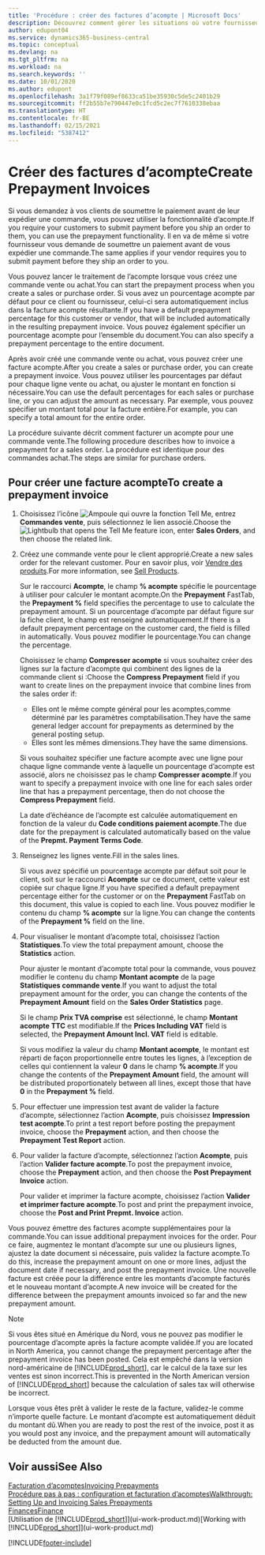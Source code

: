 ```yaml
---
title: 'Procédure : créer des factures d’acompte | Microsoft Docs'
description: Découvrez comment gérer les situations où votre fournisseur ou vous-même exigez un acompte.
author: edupont04
ms.service: dynamics365-business-central
ms.topic: conceptual
ms.devlang: na
ms.tgt_pltfrm: na
ms.workload: na
ms.search.keywords: ''
ms.date: 10/01/2020
ms.author: edupont
ms.openlocfilehash: 3a1f79f089ef8633ca51be35930c5de5c2401b29
ms.sourcegitcommit: ff2b55b7e790447e0c1fcd5c2ec7f7610338ebaa
ms.translationtype: HT
ms.contentlocale: fr-BE
ms.lasthandoff: 02/15/2021
ms.locfileid: "5387412"
---
```

# <a name="create-prepayment-invoices"></a><span data-ttu-id="a0527-103">Créer des factures d’acompte</span><span class="sxs-lookup"><span data-stu-id="a0527-103">Create Prepayment Invoices</span></span>

<span data-ttu-id="a0527-104">Si vous demandez à vos clients de soumettre le paiement avant de leur expédier une commande, vous pouvez utiliser la fonctionnalité d’acompte.</span><span class="sxs-lookup"><span data-stu-id="a0527-104">If you require your customers to submit payment before you ship an order to them, you can use the prepayment functionality.</span></span> <span data-ttu-id="a0527-105">Il en va de même si votre fournisseur vous demande de soumettre un paiement avant de vous expédier une commande.</span><span class="sxs-lookup"><span data-stu-id="a0527-105">The same applies if your vendor requires you to submit payment before they ship an order to you.</span></span>  

<span data-ttu-id="a0527-106">Vous pouvez lancer le traitement de l’acompte lorsque vous créez une commande vente ou achat.</span><span class="sxs-lookup"><span data-stu-id="a0527-106">You can start the prepayment process when you create a sales or purchase order.</span></span> <span data-ttu-id="a0527-107">Si vous avez un pourcentage acompte par défaut pour ce client ou fournisseur, celui-ci sera automatiquement inclus dans la facture acompte résultante.</span><span class="sxs-lookup"><span data-stu-id="a0527-107">If you have a default prepayment percentage for this customer or vendor, that will be included automatically in the resulting prepayment invoice.</span></span> <span data-ttu-id="a0527-108">Vous pouvez également spécifier un pourcentage acompte pour l’ensemble du document.</span><span class="sxs-lookup"><span data-stu-id="a0527-108">You can also specify a prepayment percentage to the entire document.</span></span>

<span data-ttu-id="a0527-109">Après avoir créé une commande vente ou achat, vous pouvez créer une facture acompte.</span><span class="sxs-lookup"><span data-stu-id="a0527-109">After you create a sales or purchase order, you can create a prepayment invoice.</span></span> <span data-ttu-id="a0527-110">Vous pouvez utiliser les pourcentages par défaut pour chaque ligne vente ou achat, ou ajuster le montant en fonction si nécessaire.</span><span class="sxs-lookup"><span data-stu-id="a0527-110">You can use the default percentages for each sales or purchase line, or you can adjust the amount as necessary.</span></span> <span data-ttu-id="a0527-111">Par exemple, vous pouvez spécifier un montant total pour la facture entière.</span><span class="sxs-lookup"><span data-stu-id="a0527-111">For example, you can specify a total amount for the entire order.</span></span>  

<span data-ttu-id="a0527-112">La procédure suivante décrit comment facturer un acompte pour une commande vente.</span><span class="sxs-lookup"><span data-stu-id="a0527-112">The following procedure describes how to invoice a prepayment for a sales order.</span></span> <span data-ttu-id="a0527-113">La procédure est identique pour des commandes achat.</span><span class="sxs-lookup"><span data-stu-id="a0527-113">The steps are similar for purchase orders.</span></span>  

## <a name="to-create-a-prepayment-invoice"></a><span data-ttu-id="a0527-114">Pour créer une facture acompte</span><span class="sxs-lookup"><span data-stu-id="a0527-114">To create a prepayment invoice</span></span>

1. <span data-ttu-id="a0527-115">Choisissez l’icône ![Ampoule qui ouvre la fonction Tell Me](media/ui-search/search_small.png "Dites-moi ce que vous voulez faire"), entrez **Commandes vente**, puis sélectionnez le lien associé.</span><span class="sxs-lookup"><span data-stu-id="a0527-115">Choose the ![Lightbulb that opens the Tell Me feature](media/ui-search/search_small.png "Tell me what you want to do") icon, enter **Sales Orders**, and then choose the related link.</span></span>  
2. <span data-ttu-id="a0527-116">Créez une commande vente pour le client approprié.</span><span class="sxs-lookup"><span data-stu-id="a0527-116">Create a new sales order for the relevant customer.</span></span> <span data-ttu-id="a0527-117">Pour en savoir plus, voir [Vendre des produits](sales-how-sell-products.md).</span><span class="sxs-lookup"><span data-stu-id="a0527-117">For more information, see [Sell Products](sales-how-sell-products.md).</span></span>  

    <span data-ttu-id="a0527-118">Sur le raccourci **Acompte**, le champ **% acompte** spécifie le pourcentage à utiliser pour calculer le montant acompte.</span><span class="sxs-lookup"><span data-stu-id="a0527-118">On the **Prepayment** FastTab, the **Prepayment %** field specifies the percentage to use to calculate the prepayment amount.</span></span> <span data-ttu-id="a0527-119">Si un pourcentage d’acompte par défaut figure sur la fiche client, le champ est renseigné automatiquement.</span><span class="sxs-lookup"><span data-stu-id="a0527-119">If there is a default prepayment percentage on the customer card, the field is filled in automatically.</span></span> <span data-ttu-id="a0527-120">Vous pouvez modifier le pourcentage.</span><span class="sxs-lookup"><span data-stu-id="a0527-120">You can change the percentage.</span></span> <!--This percentage is applied to lines where the item on that line does not already specify a prepayment percentage. The prepayment percentage is only copied from the header to lines that do not copy the default prepayment percentage from the item.-->  

    <span data-ttu-id="a0527-121">Choisissez le champ **Compresser acompte** si vous souhaitez créer des lignes sur la facture d’acompte qui combinent des lignes de la commande client si :</span><span class="sxs-lookup"><span data-stu-id="a0527-121">Choose the **Compress Prepayment** field if you want to create lines on the prepayment invoice that combine lines from the sales order if:</span></span>  

    - <span data-ttu-id="a0527-122">Elles ont le même compte général pour les acomptes,comme déterminé par les paramètres comptabilisation.</span><span class="sxs-lookup"><span data-stu-id="a0527-122">They have the same general ledger account for prepayments as determined by the general posting setup.</span></span>  
    - <span data-ttu-id="a0527-123">Elles sont les mêmes dimensions.</span><span class="sxs-lookup"><span data-stu-id="a0527-123">They have the same dimensions.</span></span>  

    <span data-ttu-id="a0527-124">Si vous souhaitez spécifier une facture acompte avec une ligne pour chaque ligne commande vente à laquelle un pourcentage d’acompte est associé, alors ne choisissez pas le champ **Compresser acompte**.</span><span class="sxs-lookup"><span data-stu-id="a0527-124">If you want to specify a prepayment invoice with one line for each sales order line that has a prepayment percentage, then do not choose the **Compress Prepayment** field.</span></span>  

    <span data-ttu-id="a0527-125">La date d’échéance de l’acompte est calculée automatiquement en fonction de la valeur du **Code conditions paiement acompte**.</span><span class="sxs-lookup"><span data-stu-id="a0527-125">The due date for the prepayment is calculated automatically based on the value of the **Prepmt. Payment Terms Code**.</span></span>

3. <span data-ttu-id="a0527-126">Renseignez les lignes vente.</span><span class="sxs-lookup"><span data-stu-id="a0527-126">Fill in the sales lines.</span></span>  

    <span data-ttu-id="a0527-127">Si vous avez spécifié un pourcentage acompte par défaut soit pour le client, soit sur le raccourci **Acompte** sur ce document, cette valeur est copiée sur chaque ligne.</span><span class="sxs-lookup"><span data-stu-id="a0527-127">If you have specified a default prepayment percentage either for the customer or on the **Prepayment** FastTab on this document, this value is copied to each line.</span></span> <span data-ttu-id="a0527-128">Vous pouvez modifier le contenu du champ **% acompte** sur la ligne.</span><span class="sxs-lookup"><span data-stu-id="a0527-128">You can change the contents of the **Prepayment %** field on the line.</span></span>  

4. <span data-ttu-id="a0527-129">Pour visualiser le montant d’acompte total, choisissez l’action **Statistiques**.</span><span class="sxs-lookup"><span data-stu-id="a0527-129">To view the total prepayment amount, choose the **Statistics** action.</span></span>

    <span data-ttu-id="a0527-130">Pour ajuster le montant d’acompte total pour la commande, vous pouvez modifier le contenu du champ **Montant acompte** de la page **Statistiques commande vente**.</span><span class="sxs-lookup"><span data-stu-id="a0527-130">If you want to adjust the total prepayment amount for the order, you can change the contents of the **Prepayment Amount** field on the **Sales Order Statistics** page.</span></span>  

    <span data-ttu-id="a0527-131">Si le champ **Prix TVA comprise** est sélectionné, le champ **Montant acompte TTC** est modifiable.</span><span class="sxs-lookup"><span data-stu-id="a0527-131">If the **Prices Including VAT** field is selected, the **Prepayment Amount Incl. VAT** field is editable.</span></span>  

    <span data-ttu-id="a0527-132">Si vous modifiez la valeur du champ **Montant acompte**, le montant est réparti de façon proportionnelle entre toutes les lignes, à l’exception de celles qui contiennent la valeur **0** dans le champ **% acompte**.</span><span class="sxs-lookup"><span data-stu-id="a0527-132">If you change the contents of the **Prepayment Amount** field, the amount will be distributed proportionately between all lines, except those that have **0** in the **Prepayment %** field.</span></span>  

5. <span data-ttu-id="a0527-133">Pour effectuer une impression test avant de valider la facture d’acompte, sélectionnez l’action **Acompte**, puis choisissez **Impression test acompte**.</span><span class="sxs-lookup"><span data-stu-id="a0527-133">To print a test report before posting the prepayment invoice, choose the **Prepayment** action, and then choose the **Prepayment Test Report** action.</span></span>  
6. <span data-ttu-id="a0527-134">Pour valider la facture d’acompte, sélectionnez l’action **Acompte**, puis l’action **Valider facture acompte**.</span><span class="sxs-lookup"><span data-stu-id="a0527-134">To post the prepayment invoice, choose the **Prepayment** action, and then choose the **Post Prepayment Invoice** action.</span></span>  

    <span data-ttu-id="a0527-135">Pour valider et imprimer la facture acompte, choisissez l’action **Valider et imprimer facture acompte**.</span><span class="sxs-lookup"><span data-stu-id="a0527-135">To post and print the prepayment invoice, choose the **Post and Print Prepmt. Invoice** action.</span></span>  

<span data-ttu-id="a0527-136">Vous pouvez émettre des factures acompte supplémentaires pour la commande.</span><span class="sxs-lookup"><span data-stu-id="a0527-136">You can issue additional prepayment invoices for the order.</span></span> <span data-ttu-id="a0527-137">Pour ce faire, augmentez le montant d’acompte sur une ou plusieurs lignes, ajustez la date document si nécessaire, puis validez la facture acompte.</span><span class="sxs-lookup"><span data-stu-id="a0527-137">To do this, increase the prepayment amount on one or more lines, adjust the document date if necessary, and post the prepayment invoice.</span></span> <span data-ttu-id="a0527-138">Une nouvelle facture est créée pour la différence entre les montants d’acompte facturés et le nouveau montant d’acompte.</span><span class="sxs-lookup"><span data-stu-id="a0527-138">A new invoice will be created for the difference between the prepayment amounts invoiced so far and the new prepayment amount.</span></span>  

> [!NOTE]  
> <span data-ttu-id="a0527-139">Si vous êtes situé en Amérique du Nord, vous ne pouvez pas modifier le pourcentage d’acompte après la facture acompte validée.</span><span class="sxs-lookup"><span data-stu-id="a0527-139">If you are located in North America, you cannot change the prepayment percentage after the prepayment invoice has been posted.</span></span> <span data-ttu-id="a0527-140">Cela est empêché dans la version nord\-américaine de [!INCLUDE[prod_short](includes/prod_short.md)], car le calcul de la taxe sur les ventes est sinon incorrect.</span><span class="sxs-lookup"><span data-stu-id="a0527-140">This is prevented in the North American version of [!INCLUDE[prod_short](includes/prod_short.md)] because the calculation of sales tax will otherwise be incorrect.</span></span>  

 <span data-ttu-id="a0527-141">Lorsque vous êtes prêt à valider le reste de la facture, validez-le comme n’importe quelle facture. Le montant d’acompte est automatiquement déduit du montant dû.</span><span class="sxs-lookup"><span data-stu-id="a0527-141">When you are ready to post the rest of the invoice, post it as you would post any invoice, and the prepayment amount will automatically be deducted from the amount due.</span></span>  

## <a name="see-also"></a><span data-ttu-id="a0527-142">Voir aussi</span><span class="sxs-lookup"><span data-stu-id="a0527-142">See Also</span></span>

[<span data-ttu-id="a0527-143">Facturation d’acomptes</span><span class="sxs-lookup"><span data-stu-id="a0527-143">Invoicing Prepayments</span></span>](finance-invoice-prepayments.md)  
[<span data-ttu-id="a0527-144">Procédure pas à pas : configuration et facturation d’acomptes</span><span class="sxs-lookup"><span data-stu-id="a0527-144">Walkthrough: Setting Up and Invoicing Sales Prepayments</span></span>](walkthrough-setting-up-and-invoicing-sales-prepayments.md)  
[<span data-ttu-id="a0527-145">Finances</span><span class="sxs-lookup"><span data-stu-id="a0527-145">Finance</span></span>](finance.md)  
<span data-ttu-id="a0527-146">[Utilisation de [!INCLUDE[prod_short](includes/prod_short.md)]](ui-work-product.md)</span><span class="sxs-lookup"><span data-stu-id="a0527-146">[Working with [!INCLUDE[prod_short](includes/prod_short.md)]](ui-work-product.md)</span></span>


[!INCLUDE[footer-include](includes/footer-banner.md)]